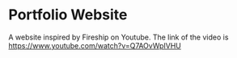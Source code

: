 # Portfolio Website
A website inspired by Fireship on Youtube. The link of the video is https://www.youtube.com/watch?v=Q7AOvWpIVHU
